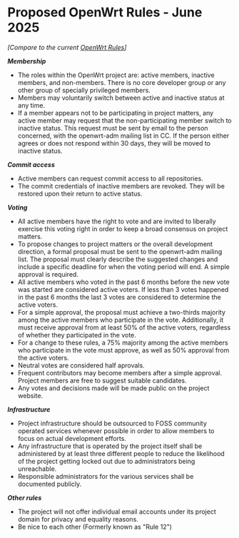# Proposed OpenWrt Rules - June 2025

_[Compare to the current [OpenWrt Rules](https://openwrt.org/rules)]_

_**Membership**_

* The roles within the OpenWrt project are:
  active members, inactive members, and non-members.
  There is no core developer group or any other
  group of specially privileged members.
* Members may voluntarily switch between active and inactive status at any time.
* If a member appears not to be participating in project matters, 
  any active member may request that the non-participating
  member switch to inactive status. 
  This request must be sent by email to the person concerned,
  with the openwrt-adm mailing list in CC.
  If the person either agrees or does not respond within 30 days,
  they will be moved to inactive status.
  
_**Commit access**_

* Active members can request commit access to all repositories.
* The commit credentials of inactive members are revoked.
  They will be restored upon their return to active status.
  
_**Voting**_

* All active members have the right to vote and are invited
  to liberally exercise this voting right in order to
  keep a broad consensus on project matters.
* To propose changes to project matters or the overall development direction,
  a formal proposal must be sent to the openwrt-adm mailing list.
  The proposal must clearly describe the suggested changes
  and include a specific deadline for when the voting period will end.
  A simple approval is required.
* All active members who voted in the past 6 months before the new vote
  was started are considered active voters. If less than 3 votes
  happened in the past 6 months the last 3 votes are considered to
  determine the active voters.
* For a simple approval, the proposal must achieve a two-thirds majority
  among the active members who participate in the vote.
  Additionally, it must receive approval from at least 50% of the active voters,
  regardless of whether they participated in the vote.
* For a change to these rules, a 75% majority among the active members
  who participate in the vote must approve,
  as well as 50% approval from the active voters.
* Neutral votes are considered half aprovals.
* Frequent contributors may become members after a simple approval.
  Project members are free to suggest suitable candidates.
* Any votes and decisions made will be made public on the project website.

_**Infrastructure**_

* Project infrastructure should be outsourced to FOSS community operated services
  whenever possible in order to allow members
  to focus on actual development efforts.
* Any infrastructure that is operated by the project
  itself shall be administered by at least three different people
  to reduce the likelihood of the project getting locked out
  due to administrators being unreachable.
* Responsible administrators for the various services shall be documented publicly.

_**Other rules**_

* The project will not offer individual email accounts
  under its project domain for privacy and equality reasons.
* Be nice to each other (Formerly known as "Rule 12")

